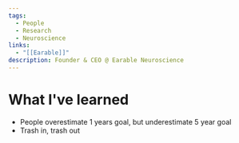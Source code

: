 ```yaml
---
tags:
  - People
  - Research
  - Neuroscience
links:
  - "[[Earable]]"
description: Founder & CEO @ Earable Neuroscience
---
```

# What I've learned

- People overestimate 1 years goal, but underestimate 5 year goal
- Trash in, trash out